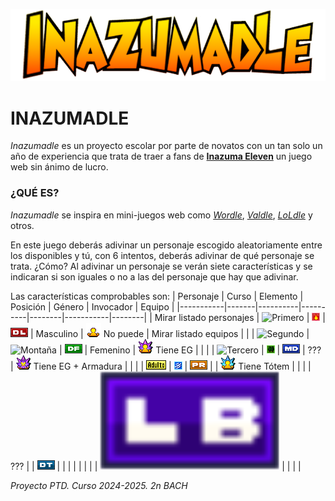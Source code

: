 ![Inazumadle Logo](/assets/Inazumadle.png)
# INAZUMADLE
_Inazumadle_ es un proyecto escolar por parte de novatos con un tan solo un año de experiencia que trata de traer a fans de [**Inazuma Eleven**](https://www.inazuma.jp/victory-road/en/) un juego web sin ánimo de lucro.

### ¿QUÉ ES?
_Inazumadle_ se inspira en mini-juegos web como [_Wordle_](https://www.nytimes.com/games/wordle/index.html), [_Valdle_](https://valdle.gg), [_LoLdle_](https://loldle.net) y otros.

En este juego deberás adivinar un personaje escogido aleatoriamente entre los disponibles y tú, con 6 intentos, deberás adivinar de qué personaje se trata. ¿Cómo? Al adivinar un personaje se verán siete características y se indicaran si son iguales o no a las del personaje que hay que adivinar.

Las características comprobables son:
| Personaje | Curso | Elemento | Posición | Género | Invocador | Equipo | 
|-----------|-------|----------|----------|--------|-----------|--------|
| Mirar listado personajes | ![Primero](/assets/images/MISCELANEO/1º.png) | ![Fuego](/assets/images/MISCELANEO/Fuego.png) | ![Delantero](/assets/images/MISCELANEO/DL.png) | Masculino | ![No Invocador](/assets/images/MISCELANEO/EG_N.png) No puede | Mirar listado equipos |
|  | ![Segundo](/assets/images/MISCELANEO/2º.png) | ![Montaña](/assets/images/MISCELANEO/Montaña.png) | ![Defensa](/assets/images/MISCELANEO/DF.png) | Femenino | ![EG](/assets/images/MISCELANEO/EG_Y.png) Tiene EG |  |
|  | ![Tercero](/assets/images/MISCELANEO/3º.png) | ![Bosque](/assets/images/MISCELANEO/Bosque.png) | ![Medio](/assets/images/MISCELANEO/MD.png) | ??? | ![Armadura](/assets/images/MISCELANEO/EG_ARM.png) Tiene EG + Armadura |  |
|  | ![Adulto](/assets/images/MISCELANEO/ADULTO.png) | ![Aire](/assets/images/MISCELANEO/Aire.png) | ![Portero](/assets/images/MISCELANEO/PR.png) |  | ![Tótem](/assets/images/MISCELANEO/EG_T.png) Tiene Tótem |  |
|  | ??? | | ![Entrenador](/assets/images/MISCELANEO/DT.png) |  |  |  |
|  | | | ![Líbero](/assets/images/MISCELANEO/LB.png) |  |  |  |

_Proyecto PTD. Curso 2024-2025. 2n BACH_
